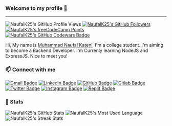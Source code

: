 ### Welcome to my profile 👋

---

<!-- Badges -->

![NaufalK25's GitHub Profile Views](https://komarev.com/ghpvc/?username=NaufalK25)
[![NaufalK25's GitHub Followers](https://img.shields.io/github/followers/NaufalK25?label=Followers&style=social)](https://github.com/NaufalK25?tab=followers)
[![NaufalK25's freeCodeCamp Points](https://img.shields.io/freecodecamp/points/naufalk?label=Points&style=social&logo=freecodecamp)](https://www.freecodecamp.org/NaufalK)
[![NaufalK25's GitHub Codewars Badge](https://www.codewars.com/users/NaufalK/badges/micro)](https://www.codewars.com/users/NaufalK)

<!-- Summary -->

Hi, My name is [Muhammad Naufal Kateni](https://muhammad-naufal-kateni.herokuapp.com/), I'm a college student. I'm aiming to become a Backend Developer. I'm Currenly learning NodeJS and ExpressJS. Nice to meet you!

<!-- Contacts -->

### 📫 Connect with me

[![Gmail Badge](https://img.shields.io/badge/-naufalkateni2001@gmail.com-c14438?style=flat&logo=gmail&logoColor=white&link=mailto:naufalkateni2001@gmail.com)](mailto:naufalkateni2001@gmail.com)
[![Linkedin Badge](https://img.shields.io/badge/-Muhammad%20Naufal%20Kateni-0072b1?style=flat&logo=linkedin&link=https://www.linkedin.com/in/muhammad-naufal-kateni-10065420a/)](https://www.linkedin.com/in/muhammad-naufal-kateni-10065420a//)
[![GitHub Badge](https://img.shields.io/badge/-NaufalK25-0d1117?style=flat&logo=github&link=https://github.com/NaufalK25)](https://github.com/NaufalK25)
[![Gitlab Badge](https://img.shields.io/badge/-NaufalK25-292961?style=flat&logo=gitlab&link=https://gitlab.com/NaufalK25)](https://gitlab.com/NaufalK25)
[![Twitter Badge](https://img.shields.io/badge/-NaufalK2511-1d9bf0?style=flat&logo=twitter&logoColor=white&link=https://twitter.com/NaufalK2511)](https://twitter.com/NaufalK2511)
[![Instagram Badge](https://img.shields.io/badge/-NaufalK2511-efefef?style=flat&logo=instagram&link=https://twitter.com/NaufalK2511)](https://www.instagram.com/naufalkateni/)
[![Replit Badge](https://img.shields.io/badge/-@NaufalK25-1c2333?style=flat&logo=replit&link=https://replit.com/@NaufalK25)](https://replit.com/@NaufalK25)

<!-- Stats -->

### 📃 Stats

<!-- Stats from https://github-readme-stats.vercel.app -->

![NaufalK25's GitHub Stats](https://github-readme-stats.vercel.app/api?username=NaufalK25&show_icons=true&hide_border=true&include_all_commits=true&theme=react&custom_title=NaufalK25's%20GitHub%20Stats)
![NaufalK25's Most Used Language](https://github-readme-stats.vercel.app/api/top-langs/?username=NaufalK25&theme=react&show_icons=true&layout=compact&hide_border=true&langs_count=8&custom_title=NaufalK25's%20Most%20Used%20Languages)
![NaufalK25's Streak Stats](https://github-readme-streak-stats.herokuapp.com?user=NaufalK25&theme=react&hide_border=true&date_format=j%20M%5B%20Y%5D)

<!-- Stats from GitHub -->
<!-- ![Naufal's GitHub Stats](https://github-readme-stats.vercel.app/api?username=NaufalK25&theme=dark&show_icons=true&hide_border=false)
![Naufal's Most Used Language](https://github-readme-stats.vercel.app/api/top-langs/?username=NaufalK25&theme=dark&show_icons=true&layout=compact) -->

<!-- Credits -->
<!-- ###  💖 Credits
- [@badges](https://github.com/badges/shields)
- [@anuraghazra](https://github.com/anuraghazra/github-readme-stats)
- [@DenverCoder1](https://github.com/denvercoder1/github-readme-streak-stats) -->
